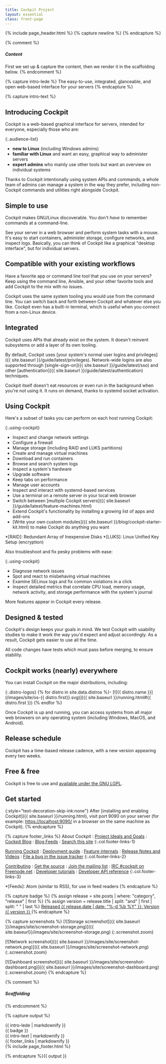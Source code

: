 ```yaml
---
title: Cockpit Project
layout: essential
class: front-page
---
```

{% include page_header.html %}
{% capture newline %}
{% endcapture %}

{% comment %}
##### Content #####
First we set up & capture the content, then we render it in the scaffolding below.
{% endcomment %}

{% capture intro-lede %}
The easy-to-use, integrated, glanceable, and open web-based interface for your servers
{% endcapture %}

{% capture intro-text %}
## Introducing Cockpit

Cockpit is a web-based graphical interface for servers, intended for everyone, especially those who are:

{:.audience-list}
- **new to Linux** (including Windows admins)
- **familiar with Linux** and want an easy, graphical way to administer servers
- **expert admins** who mainly use other tools but want an overview on individual systems

Thanks to Cockpit intentionally using system APIs and commands, a whole team of admins can manage a system in the way they prefer, including non-Cockpit commands and utilities right alongside Cockpit.

## Simple to use

Cockpit makes GNU/Linux discoverable. You don't *have to* remember commands at a command-line.

See your server in a web browser and perform system tasks with a mouse. It's easy to start containers, administer storage, configure networks, and inspect logs.  Basically, you can think of Cockpit like a graphical "desktop interface", but for individual servers.

## Compatible with your existing workflows

Have a favorite app or command line tool that you use on your servers? 
Keep using the command line, Ansible, and your other favorite tools and add Cockpit to the mix with no issues.

Cockpit uses the same system tooling you would use from the command line. You can switch back and forth between Cockpit and whatever else you like. Cockpit even has a built-in terminal, which is useful when you connect from a non-Linux device.

## Integrated

Cockpit uses APIs that already exist on the system. It doesn't reinvent subsystems or add a layer of its own tooling.

By default, Cockpit uses [your system's normal user logins and privileges]({{ site.baseurl }}/guide/latest/privileges). Network-wide logins are also supported through [single-sign-on]({{ site.baseurl }}/guide/latest/sso) and other [authentication]({{ site.baseurl }}/guide/latest/authentication) techniques.

Cockpit itself doesn't eat resources or even run in the background when you're not using it. It runs on demand, thanks to systemd socket activation.

## Using Cockpit

Here's a subset of tasks you can perform on each host running Cockpit:

{:.using-cockpit}
- Inspect and change network settings
- Configure a firewall
- Manage storage (including RAID and LUKS partitions)
- Create and manage virtual machines
- Download and run containers
- Browse and search system logs
- Inspect a system's hardware
- Upgrade software
- Keep tabs on performance
- Manage user accounts
- Inspect and interact with systemd-based services
- Use a terminal on a remote server in your local web browser
- Switch between [multiple Cockpit servers]({{ site.baseurl }}/guide/latest/feature-machines.html)
- Extend Cockpit's functionality by installing a growing list of apps and add-ons
- [Write your own custom modules]({{ site.baseurl }}/blog/cockpit-starter-kit.html) to make Cockpit do anything you want

*[RAID]: Redundant Array of Inexpensive Disks
*[LUKS]: Linux Unified Key Setup (encryption)

Also troubleshoot and fix pesky problems with ease:

{:.using-cockpit}
- Diagnose network issues
- Spot and react to misbehaving virtual machines
- Examine SELinux logs and fix common violations in a click
- Inspect detailed metrics that correlate CPU load, memory usage, network activity, and storage performance with the system's journal

More features appear in Cockpit every release.

## Designed & tested

Cockpit's design keeps your goals in mind.  We test Cockpit with usability studies to make it work the way you'd expect and adjust accordingly. As a result, Cockpit gets easier to use all the time.

All code changes have tests which must pass before merging, to ensure stability.

## Cockpit works (nearly) everywhere

You can install Cockpit on the major distributions, including:

{:.distro-logos}
{%
  for distro in site.data.distros
%}- [![{{ distro.name }}](/images/site/os-{{ distro.first}}.svg)]({{ site.baseurl }}/running.html#{{ distro.first }})
{% endfor %}

Once Cockpit is up and running, you can access systems from all major web browsers on any operating system (including Windows, MacOS, and Android).

## Release schedule

Cockpit has a time-based release cadence, with a new version appearing every two weeks.

## Free & free

Cockpit is free to use and [available under the GNU LGPL](https://github.com/cockpit-project/cockpit/blob/master/COPYING).

## Get started

{:style="text-decoration-skip-ink:none"}
After [installing and enabling Cockpit]({{ site.baseurl }}/running.html), visit port 9090 on your server (for example: <https://localhost:9090/> in a browser on the same machine as Cockpit).
{% endcapture %}

{% capture footer_links %}
About Cockpit
: [Project Ideals and Goals](ideals.html)
: [Cockpit Blog](blog)
: [Blog Feeds](blog/feeds/)
: [Search this site](search.html)
{:.col.footer-links-1}

[Running Cockpit](running.html)
: [Deployment guide](guide/latest/guide.html)
: [Feature internals](guide/latest/features.html)
: [Release Notes and Videos](blog/category/release.html)
: [File a bug in the issue tracker](https://github.com/cockpit-project/cockpit/issues)
{:.col.footer-links-2}

[Contributing](https://github.com/cockpit-project/cockpit/wiki/Contributing)
: [Get the source](https://github.com/cockpit-project/cockpit)
: [Join the mailing list](https://lists.fedorahosted.org/archives/list/cockpit-devel@lists.fedorahosted.org/)
: [IRC #cockpit on Freenode.net](irc://irc.freenode.net:6667/cockpit)
: [Developer tutorials](blog/category/tutorial.html)
: [Developer API reference](guide/latest/development.html)
{:.col.footer-links-3}

*[Feeds]: Atom (similar to RSS), for use in feed readers
{% endcapture %}


{% capture badge %}
{% assign release = site.posts | where: "category", "release" | first %}
{% assign version = release.title | split: "and" | first | split: " " | last %}
<a href="{{ site.baseurl }}{{ release.url }}" title="{{ release.summary }}">
  <span class="badge-new">
    Released
    <span class="badge-date">{{ release.date | date: "%-d %b %Y" }}</span>:
  </span>
  <span class="badge-version">Version {{ version }}</span>
</a>
{% endcapture %}

{% capture screenshots %}
[![Storage screenshot]({{ site.baseurl }}/images/site/screenshot-storage.png)]({{ site.baseurl}}/images/site/screenshot-storage.png)
{:.screenshot.zoom}

[![Network screenshot]({{ site.baseurl }}/images/site/screenshot-network.png)]({{ site.baseurl }}/images/site/screenshot-network.png)
{:.screenshot.zoom}

[![Dashboard screenshot]({{ site.baseurl }}/images/site/screenshot-dashboard.png)]({{ site.baseurl }}/images/site/screenshot-dashboard.png)
{:.screenshot.zoom}
{% endcapture %}

{% comment %}
##### Scaffolding #####
{% endcomment %}

{% capture output %}

<section class="intro intro-background">
  <div class="intro-lede">
    {{ intro-lede | markdownify }}
  </div>
  <div class="planes"></div>
  <div class="badge">
    {{ badge }}
  </div>
</section>


<div id="page-wrap" class="page-content" role="main">
  <section class="intro-text wrapper">{{ intro-text | markdownify }}</section>
</div>

<footer class="footerlinks">
  <div class="wrapper">
    {{ footer_links | markdownify }}
  </div>
</footer>
{% include page_footer.html %}

<script>
<!--
$(function(){
  $(document).on('click', 'a.screenshot.zoom, .screenshot.zoom a', function(ev){
    desc = $('img', this).attr('alt');
    code = $('<div id="imagePreview" class="image-container zoom-out"><img src="' + this.href + '" alt="' + desc + '"><p>' + desc + "<\/p><\/div>");
    $('body').append(code);
    ev.preventDefault();
  }).on('click', '#imagePreview', function(ev){
    $(this).fadeOut(200, function(){
      $(this).remove();
    });
  });
});
//-->
</script>
{% endcapture %}{{ output }}
